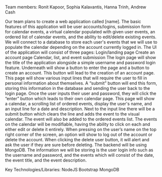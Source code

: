 Team members: Ronit Kapoor, Sophia Kalavantis, Hanna Trinh, Andrew Cash

Our team plans to create a web application called [name]. The basic features of this application will be user accounts/logins, submission form for calendar events, a virtual calendar populated with given user events, an ordered list of calendar events, and the ability to edit/delete existing events. We will connect to a database to store each user's events that we will use to populate the calendar depending on the account currently logged in. 
	The UI of the application will consist of three pages: 
Login/landing page 
Create an account page
Calendar, list, and event submission
The login page will show the title of the application alongside a simple username and password login feature. Underneath will show a button to enter the page and a button to create an account. This button will lead to the creation of an account page. This page will show various input lines that will require the user to fill in personal information about themselves. A “submit” button will end this form, storing this information in the database and sending the user back to the login page. Once the user inputs their user and password, they will click the “enter” button which leads to their own calendar page. This page will show a calendar, a scrolling list of ordered events, display the user's name, and an input line for a date and description. Next to the input line there will be a submit button which clears the line and adds the event to the visual calendar. The event will also be added to the ordered events list. The events on the calendar will be modifiable, having the ability to click on each and either edit or delete it entirely. When pressing on the user’s name on the top right corner of the screen, an option will show to log out of the account or delete the account. When clicking the delete user button, it will alert and ask the user if they are sure before deleting. 
The backend will be using MongoDB. The information we will be storing is the user login info such as the username and password, and the events which will consist of the date, the event title, and the event description. 

Key Technologies/Libraries:
NodeJS
Bootstrap
MongoDB


